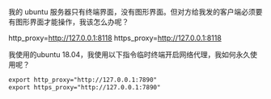 




我的 ubuntu 服务器只有终端界面，没有图形界面。但对方给我发的客户端必须要有图形界面才能操作，我该怎么办呢？

http_proxy=http://127.0.0.1:8118
https_proxy=http://127.0.0.1:8118


我使用的ubuntu 18.04，我使用以下指令临时终端开启网络代理，我如何永久使用呢？

```txt
export http_proxy="http://127.0.0.1:7890"
export https_proxy="http://127.0.0.1:7890"
```

